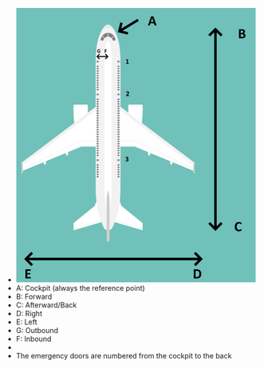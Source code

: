 - ![image.png](../assets/image_1741182837231_0.png)
- A: Cockpit (always the reference point)
- B: Forward
- C: Afterward/Back
- D: Right
- E: Left
- G: Outbound
- F: Inbound
-
- The emergency doors are numbered from the cockpit to the back